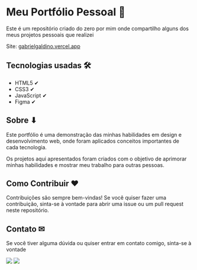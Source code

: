 <h1>Meu Portfólio Pessoal 🔗</h1>
<p>Este é um repositório criado do zero por mim onde compartilho alguns dos meus projetos pessoais que realizei</p>
<p>Site: <a href="https://gabrielgaldino.vercel.app/">gabrielgaldino.vercel.app</a></p>

<h2>Tecnologias usadas 🛠</h2>
<ul>
<li>HTML5 ✔</li>
<li>CSS3 ✔</li>
<li>JavaScript ✔</li>
<li>Figma ✔</li>
</ul>
<h2>Sobre ⬇</h2>
<p>Este portfólio é uma demonstração das minhas habilidades em design e desenvolvimento web, onde foram aplicados conceitos importantes de cada tecnologia.</p> 
<p>Os projetos aqui apresentados foram criados com o objetivo de aprimorar minhas habilidades e mostrar meu trabalho para outras pessoas.</p>
<h2>Como Contribuir ❤</h2>
Contribuições são sempre bem-vindas! Se você quiser fazer uma contribuição, sinta-se à vontade para abrir uma issue ou um pull request neste repositório.

<h2>Contato ✉</h2>
<p>Se você tiver alguma dúvida ou quiser entrar em contato comigo, sinta-se à vontade</p>
<div> 
     <a href="https://www.linkedin.com/in/gabriel-galdino1/" target="_blank"><img src="https://img.shields.io/badge/LinkedIn-0077B5?style=for-the-badge&logo=linkedin&logoColor=white" target="_blank"></a> 
  <a href = "mailto:matosgabriel017@gmail.com"><img src="https://img.shields.io/badge/Gmail-D14836?style=for-the-badge&logo=gmail&logoColor=white" target="_blank"></a>
</div>
 
